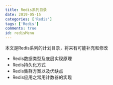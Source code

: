```yaml
---
title: Redis系列目录
date: 2019-05-15
categories: ['Redis']
tags: ['Redis']
comments: true
id: redisMenu
---
```


本文是Redis系列的计划目录，将来有可能补充和修改

<!--more-->

* Redis数据类型及底层实现原理
* Redis持久化方式
* Redis集群方案以及优缺点
* Redis应用之常用计数器的实现
